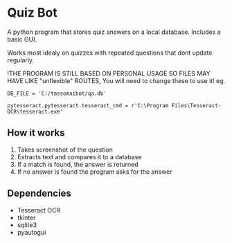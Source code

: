 
# Quiz Bot

A python program that stores quiz answers on a local database. Includes a basic GUI.

Works most idealy on quizzes with repeated questions that dont update regularly.

!THE PROGRAM IS STILL BASED ON PERSONAL USAGE SO FILES MAY HAVE LIKE "unflexible" ROUTES, You will need to change these to use it!
eg.


`DB_FILE = 'C:/tassomaibot/qa.db'`

`pytesseract.pytesseract.tesseract_cmd = r'C:\Program Files\Tesseract-OCR\tesseract.exe'`




## How it works

1. Takes screenshot of the question
2. Extracts text and compares it to a database
3. If a match is found, the answer is returned
4. If no answer is found the program asks for the answer
## Dependencies
- Tesseract OCR
- tkinter
- sqlite3
- pyautogui

